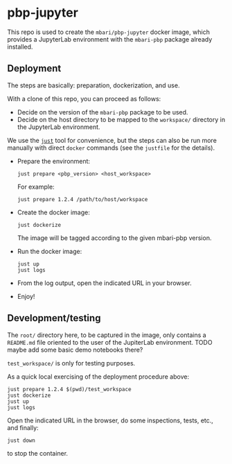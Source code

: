 # pbp-jupyter

This repo is used to create the `mbari/pbp-jupyter` docker image,
which provides a JupyterLab environment with the `mbari-pbp` package already installed.

## Deployment

The steps are basically: preparation, dockerization, and use.

With a clone of this repo, you can proceed as follows:

- Decide on the version of the `mbari-pbp` package to be used.
- Decide on the host directory to be mapped to the `workspace/` directory
  in the JupyterLab environment.

We use the [`just`](https://just.systems) tool for convenience, but the steps can also be run
more manually with direct `docker` commands (see the `justfile` for the details).

- Prepare the environment:
  ```
  just prepare <pbp_version> <host_workspace>
  ```
    For example:
    ```
    just prepare 1.2.4 /path/to/host/workspace
    ```
  
- Create the docker image:
  ```
  just dockerize
  ```
  The image will be tagged according to the given mbari-pbp version.

- Run the docker image:
  ```
  just up
  just logs
  ```
- From the log output, open the indicated URL in your browser.
- Enjoy!

## Development/testing

The `root/` directory here, to be captured in the image, only contains a `README.md` file
oriented to the user of the JupiterLab environment.
TODO maybe add some basic demo notebooks there?

`test_workspace/` is only for testing purposes.

As a quick local exercising of the deployment procedure above: 
```
just prepare 1.2.4 $(pwd)/test_workspace
just dockerize
just up
just logs
```
Open the indicated URL in the browser, do some inspections, tests, etc.,
and finally:
```
just down
```
to stop the container.
